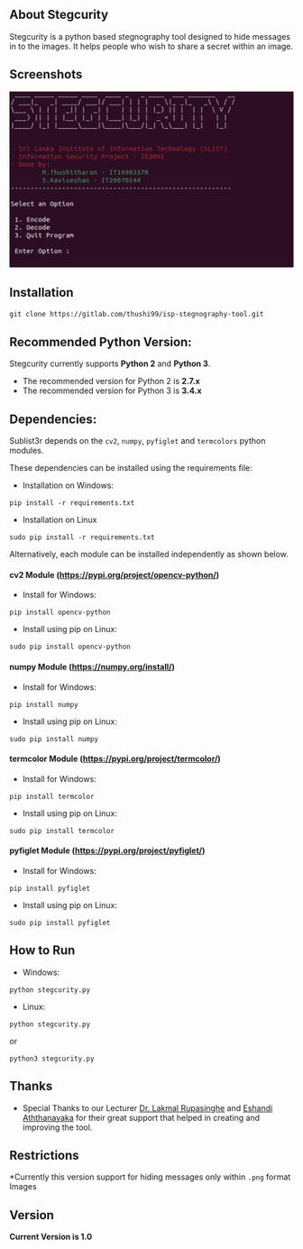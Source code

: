 ## About Stegcurity 

Stegcurity is a python based stegnography tool designed to hide messages in to the images. It helps people who wish to share a secret within an image.

## Screenshots

![Sublist3r](Screenshot/interface.png "Sublist3r in action")


## Installation

```
git clone https://gitlab.com/thushi99/isp-stegnography-tool.git
```

## Recommended Python Version:

Stegcurity currently supports **Python 2** and **Python 3**.

* The recommended version for Python 2 is **2.7.x**
* The recommended version for Python 3 is **3.4.x**

## Dependencies:

Sublist3r depends on the `cv2`, `numpy`, `pyfiglet` and `termcolors` python modules.

These dependencies can be installed using the requirements file:

- Installation on Windows:
```
pip install -r requirements.txt
```
- Installation on Linux
```
sudo pip install -r requirements.txt
```

Alternatively, each module can be installed independently as shown below.

#### cv2 Module (https://pypi.org/project/opencv-python/)

- Install for Windows:
```
pip install opencv-python
```

- Install using pip on Linux:
```
sudo pip install opencv-python
```

#### numpy Module (https://numpy.org/install/)

- Install for Windows:
```
pip install numpy
```

- Install using pip on Linux:
```
sudo pip install numpy
```

#### termcolor Module (https://pypi.org/project/termcolor/)

- Install for Windows:
```
pip install termcolor
```

- Install using pip on Linux:
```
sudo pip install termcolor
```

#### pyfiglet Module (https://pypi.org/project/pyfiglet/)

- Install for Windows:
```
pip install pyfiglet
```

- Install using pip on Linux:
```
sudo pip install pyfiglet
```

## How to Run
- Windows:
```
python stegcurity.py
```

- Linux:
```
python stegcurity.py
```
or
```
python3 stegcurity.py
```


## Thanks

* Special Thanks to our Lecturer [Dr. Lakmal Rupasinghe](https://www.sliit.lk/faculty-of-computing/staff/lakmal.r/) and [Eshandi Aththanayaka](https://www.sliit.lk/faculty-of-computing/staff/eshandi.a/) for their great support that helped in creating and improving the tool.

## Restrictions
*Currently this version support for hiding messages only within `.png` format Images

## Version
**Current Version is 1.0**
